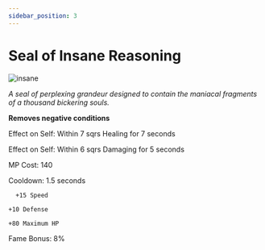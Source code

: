 ```yaml
---
sidebar_position: 3
---
```


# Seal of Insane Reasoning

![insane](https://vwiki.valorserver.com/api/item/picture/seal%20of%20insane%20reasoning)

<i>A seal of perplexing grandeur designed to contain the maniacal fragments of a thousand bickering souls.</i>

**Removes negative conditions**

Effect on Self: Within 7 sqrs Healing for 7 seconds

Effect on Self: Within 6 sqrs Damaging for 5 seconds

MP Cost: 140 

Cooldown: 1.5 seconds

	  +15 Speed
    
    +10 Defense
    
    +80 Maximum HP

Fame Bonus: 8%
